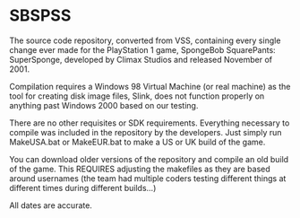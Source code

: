 # SBSPSS
The source code repository, converted from VSS, containing every single change ever made for the PlayStation 1 game, SpongeBob SquarePants: SuperSponge, developed by Climax Studios and released November of 2001.

Compilation requires a Windows 98 Virtual Machine (or real machine) as the tool for creating disk image files, Slink, does not function properly on anything past Windows 2000 based on our testing. 

There are no other requisites or SDK requirements. Everything necessary to compile was included in the repository by the developers. Just simply run MakeUSA.bat or MakeEUR.bat to make a US or UK build of the game.

You can download older versions of the repository and compile an old build of the game. This REQUIRES adjusting the makefiles as they are based around usernames (the team had multiple coders testing different things at different times during different builds...)

All dates are accurate.


